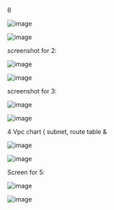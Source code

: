 
6

![image](https://github.com/user-attachments/assets/4be04aa0-21cc-4e15-a878-3f7f963824fe)

![image](https://github.com/user-attachments/assets/9c6d49cf-04e0-4202-a681-25c0c498e4f7)

screenshot for 2:

![image](https://github.com/user-attachments/assets/b983ffda-4e3a-4034-a955-b5ca61b76dd5)

![image](https://github.com/user-attachments/assets/864c1210-e058-4b95-9746-c17e70cde57f)

screenshot for 3:

![image](https://github.com/user-attachments/assets/6a711e02-5807-450f-b9c7-86b71fa8698e)

![image](https://github.com/user-attachments/assets/6d59f3ab-090a-493a-b1e1-37a5d1901724)

4 Vpc chart ( subnet, route table &  

![image](https://github.com/user-attachments/assets/d4712496-d7ac-4145-9752-3eac9a310fb6)

![image](https://github.com/user-attachments/assets/ced12315-281d-4570-b6e4-c65f699b6e87)

 Screen for 5: 

![image](https://github.com/user-attachments/assets/09bf0384-db6e-438d-a9ed-5a72d4e05835)

![image](https://github.com/user-attachments/assets/0026a4c2-8d04-4520-b1a6-f82ad1c4aabf)


